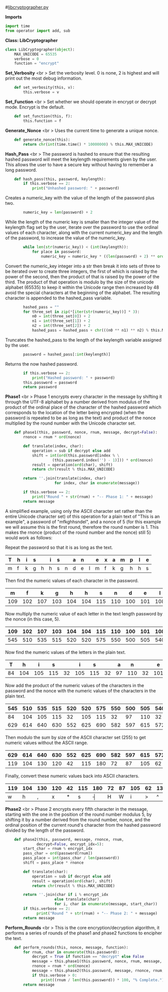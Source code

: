 #[libcryptographer.py](#libcryptographer.py "save:")

__Imports__
```python
import time
from operator import add, sub
```

__Class: LibCryptographer__
```python
class LibCryptographer(object):
    MAX_UNICODE = 65535
    verbose = 0
    function = "encrypt"
```

__Set_Verbosity__ <br \>
Set the verbosity level. 0 is none, 2 is highest and will print out the most debug information.
```python
    def set_verbosity(this, v):
        this.verbose = v
```

__Set_Function__ <br \>
Set whether we should operate in encrypt or decrypt mode.  Encrypt is the default. 
```python
    def set_function(this, f):
        this.function = f
```

__Generate_Nonce__ <br \>
Uses the current time to generate a unique nonce.
```python
    def generate_nonce(this):
        return chr(int(time.time() * 10000000) % this.MAX_UNICODE)
```

__Hash_Pass__ <br \>
The password is hashed to ensure that the resulting hashed password will meet the keylength requirements given by the user. This allows the user to have a secure key without having to remember a long password.
```python
    def hash_pass(this, password, keylength):
        if this.verbose == 2:
            print("Unhashed password: " + password)
```
Creates a numeric_key with the value of the length of the password plus two.
```python
        numeric_key = len(password) + 2
```
While the length of the numeric key is smaller than the integer value of the keylength flag set by the user, iterate over the password to use the ordinal values of each character, along with the current numeric_key and the length of the password, to increase the value of the numeric_key.
```python
        while len(str(numeric_key)) < (int(keylength)):
            for place in password:
                numeric_key = numeric_key * ((len(password) + 2) ** ord(place))
```
Convert the numeric_key integer into a str then break it into sets of three to be iterated over to create three integers, the first of which is raised by the power of the second, then the product of that is raised by the power of the third. The product of that operation is modulo by the size of the unicode alphabet (65535) to keep it within the Unicode range then increased by 48 avoid the special characters at the beginning of the alphabet. The resulting character is appended to the hashed_pass variable.
```python
        hashed_pass = ""
        for three_set in zip(*[iter(str(numeric_key))] * 3):
            n0 = int(three_set[0]) + 2
            n1 = int(three_set[1]) + 2
            n2 = int(three_set[2]) + 2
            hashed_pass = hashed_pass + chr(((n0 ** n1) ** n2) % this.MAX_UNICODE + 48)
```
Truncates the hashed_pass to the length of the keylength variable assigned by the user.
```python
        password = hashed_pass[:int(keylength)]
```
Returns the now hashed password.
```python
        if this.verbose == 2:
            print("Hashed password: " + password)
        this.password = password
        return password
```

__Phase1__ <br \>
Phase 1 encrypts every character in the message by shifting it through the UTF-8 alphabet by a number derived from modulus of the product of the ordinal place of the character of the hashed password which corresponds to the location of the letter being encrypted (when the password is repeated to be as long as the text) and product of the nonce multiplied by the round number with the Unicode character set.

```python
    def phase1(this, password, nonce, rnum, message, decrypt=False):
        rnonce = rnum * ord(nonce)

        def translate(index, char):
            operation = sub if decrypt else add
            shift = int(ord(this.password[index % \
                     (this.password.index('') - 1)])) * ord(nonce)
            result = operation(ord(char), shift)
            return chr(result % this.MAX_UNICODE)

        return ''.join(translate(index, char)
                      for index, char in enumerate(message))

        if this.verbose == 2:
            print("Round " + str(rnum) + "-- Phase 1: " + message)
        return message
```
A simplified example, using only the ASCII character set rather than the entire Unicode character set) of this operation for a plain text of "This is an example", a password of "mfkghhsndel", and a nonce of 5 (for this example we will assume this is the first round, therefore the round number is 1. This makes the rnonce (product of the round number and the nonce) still 5) would work as follows:

Repeat the password so that it is as long as the text. 

|T|h|i|s| |i|s| |a|n| |e|x|a|m|p|l|e|
|---|---|---|---|---|---|---|---|---|---|---|---|---|---|---|---|---|---|
|m|f|k|g|h|h|s|n|d|e|l|m|f|k|g|h|h|s|

Then find the numeric values of each character in the password.

|m|f|k|g|h|h|s|n|d|e|l|m|f|k|g|h|h|s|
|---|---|---|---|---|---|---|---|---|---|---|---|---|---|---|---|---|---|
|109|102|107|103|104|104|115|110|100|101|108|109|102|107|103|104|104|115|

Now multiply the numeric value of each letter in the text length password by the nonce (in this case, 5).

|109|102|107|103|104|104|115|110|100|101|108|109|102|107|103|104|104|115|
|---|---|---|---|---|---|---|---|---|---|---|---|---|---|---|---|---|---|
|545|510|535|515|520|520|575|550|500|505|540|545|510|535|515|520|520|575|

Now find the numeric values of the letters in the plain text.

|T|h|i|s| |i|s| |a|n| |e|x|a|m|p|l|e|
|---|---|---|---|---|---|---|---|---|---|---|---|---|---|---|---|---|---|
|84|104|105|115|32|105|115|32|97|110|32|101|120|97|109|112|108|101|

Now add the product of the numeric values of the characters in the password and the nonce with the numeric values of the characters in the plain text.

|545|510|535|515|520|520|575|550|500|505|540|545|510|535|515|520|520|575|
|---|---|---|---|---|---|---|---|---|---|---|---|---|---|---|---|---|---|
|84|104|105|115|32|105|115|32|97|110|32|101|120|97|109|112|108|101|
|629|614|640|630|552|625|690|582|597|615|572|646|630|632|624|632|628|676|

Then modulo the sum by size of the ASCII character set (255) to get numeric values without the ASCII range.

|629|614|640|630|552|625|690|582|597|615|572|646|630|632|624|632|628|676|
|---|---|---|---|---|---|---|---|---|---|---|---|---|---|---|---|---|---|
|119|104|130|120|42|115|180|72|87|105|62|136|120|122|114|122|118|166|

Finally, convert these numeric values back into ASCII characters.

|119|104|130|120|42|115|180|72|87|105|62|136|120|122|114|122|118|166|
|---|---|---|---|---|---|---|---|---|---|---|---|---|---|---|---|---|---|
|w|h|,|x|*|s|┤|H|W|i|>|^|x|z|r|z|v|ª|


__Phase2__ <br \>
Phase 2 encrypts every fifth character in the message, starting with the one in the position of the round number modulus 5, by shifting it by a number derived from the round number, nonce, and the ordinal position of the current round's character from the hashed password divided by the length of the password.
```python
    def phase2(this, password, message, rnonce, rnum,
              decrypt=False, encrypt_idx=5):
        start_char = rnum % encrypt_idx
        pass_char = ord(password[rnum])
        pass_place = int(pass_char / len(password))
        shift = pass_place * rnonce

        def translate(char):
            operation = sub if decrypt else add
            result = operation(ord(char), shift)
            return chr(result % this.MAX_UNICODE)

        return ''.join(char if i % encrypt_idx
                      else translate(char)
                      for i, char in enumerate(message, start_char))
        if this.verbose == 2:
              print("Round " + str(rnum) + "-- Phase 2: " + message)
        return message
```

__Perform_Rounds__ <br \>
This is the core encryption/decryption algorithm, it performs a series of rounds of the phase1 and phase2 functions to encipher the text.
```python
    def perform_rounds(this, nonce, message, function):
        for rnum, char in enumerate(this.password):
            decrypt = True if function == "decrypt" else False
            message = this.phase1(this.password, nonce, rnum, message, decrypt)
            rnonce = rnum * ord(nonce)
            message = this.phase2(this.password, message, rnonce, rnum, decrypt)
            if this.verbose > 0:
                print((rnum / len(this.password)) * 100, "% Complete.")
        return message
```

